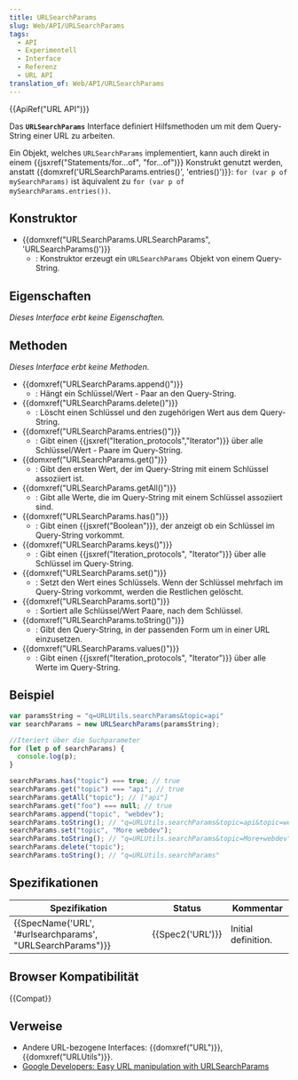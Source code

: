 ```yaml
---
title: URLSearchParams
slug: Web/API/URLSearchParams
tags:
  - API
  - Experimentell
  - Interface
  - Referenz
  - URL API
translation_of: Web/API/URLSearchParams
---
```

{{ApiRef("URL API")}}

Das **`URLSearchParams`** Interface definiert Hilfsmethoden um mit dem Query-String einer URL zu arbeiten.

Ein Objekt, welches `URLSearchParams` implementiert, kann auch direkt in einem {{jsxref("Statements/for...of", "for...of")}} Konstrukt genutzt werden, anstatt {{domxref('URLSearchParams.entries()', 'entries()')}}: `for (var p of mySearchParams)` ist äquivalent zu `for (var p of mySearchParams.entries())`.

## Konstruktor

- {{domxref("URLSearchParams.URLSearchParams", 'URLSearchParams()')}}
  - : Konstruktor erzeugt ein `URLSearchParams` Objekt von einem Query-String.

## Eigenschaften

_Dieses Interface erbt keine Eigenschaften._

## Methoden

_Dieses Interface erbt keine Methoden._

- {{domxref("URLSearchParams.append()")}}
  - : Hängt ein Schlüssel/Wert - Paar an den Query-String.
- {{domxref("URLSearchParams.delete()")}}
  - : Löscht einen Schlüssel und den zugehörigen Wert aus dem Query-String.
- {{domxref("URLSearchParams.entries()")}}
  - : Gibt einen {{jsxref("Iteration_protocols","Iterator")}} über alle Schlüssel/Wert - Paare im Query-String.
- {{domxref("URLSearchParams.get()")}}
  - : Gibt den ersten Wert, der im Query-String mit einem Schlüssel assoziiert ist.
- {{domxref("URLSearchParams.getAll()")}}
  - : Gibt alle Werte, die im Query-String mit einem Schlüssel assoziiert sind.
- {{domxref("URLSearchParams.has()")}}
  - : Gibt einen {{jsxref("Boolean")}}, der anzeigt ob ein Schlüssel im Query-String vorkommt.
- {{domxref("URLSearchParams.keys()")}}
  - : Gibt einen {{jsxref("Iteration_protocols", "Iterator")}} über alle Schlüssel im Query-String.
- {{domxref("URLSearchParams.set()")}}
  - : Setzt den Wert eines Schlüssels. Wenn der Schlüssel mehrfach im Query-String vorkommt, werden die Restlichen gelöscht.
- {{domxref("URLSearchParams.sort()")}}
  - : Sortiert alle Schlüssel/Wert Paare, nach dem Schlüssel.
- {{domxref("URLSearchParams.toString()")}}
  - : Gibt den Query-String, in der passenden Form um in einer URL einzusetzen.
- {{domxref("URLSearchParams.values()")}}
  - : Gibt einen {{jsxref("Iteration_protocols", "Iterator")}} über alle Werte im Query-String.

## Beispiel

```js
var paramsString = "q=URLUtils.searchParams&topic=api"
var searchParams = new URLSearchParams(paramsString);

//Iteriert über die Suchparameter
for (let p of searchParams) {
  console.log(p);
}

searchParams.has("topic") === true; // true
searchParams.get("topic") === "api"; // true
searchParams.getAll("topic"); // ["api"]
searchParams.get("foo") === null; // true
searchParams.append("topic", "webdev");
searchParams.toString(); // "q=URLUtils.searchParams&topic=api&topic=webdev"
searchParams.set("topic", "More webdev");
searchParams.toString(); // "q=URLUtils.searchParams&topic=More+webdev"
searchParams.delete("topic");
searchParams.toString(); // "q=URLUtils.searchParams"
```

## Spezifikationen

| Spezifikation                                                                | Status               | Kommentar           |
| ---------------------------------------------------------------------------- | -------------------- | ------------------- |
| {{SpecName('URL', '#urlsearchparams', "URLSearchParams")}} | {{Spec2('URL')}} | Initial definition. |

## Browser Kompatibilität

{{Compat}}

## Verweise

- Andere URL-bezogene Interfaces: {{domxref("URL")}}, {{domxref("URLUtils")}}.
- [Google Developers: Easy URL manipulation with URLSearchParams](https://developers.google.com/web/updates/2016/01/urlsearchparams?hl=en)
